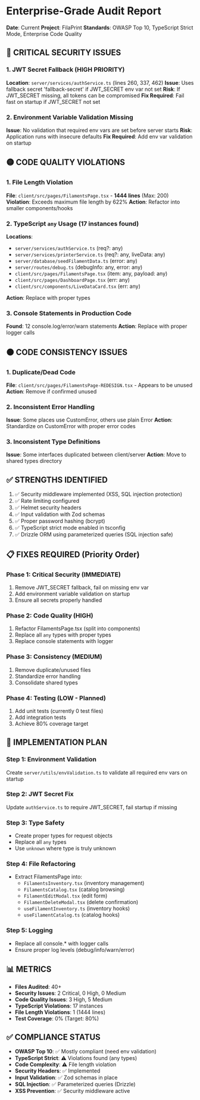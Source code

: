 # Enterprise-Grade Audit Report
**Date**: Current
**Project**: FilaPrint
**Standards**: OWASP Top 10, TypeScript Strict Mode, Enterprise Code Quality

## 🔴 CRITICAL SECURITY ISSUES

### 1. JWT Secret Fallback (HIGH PRIORITY)
**Location**: `server/services/authService.ts` (lines 260, 337, 462)
**Issue**: Uses fallback secret 'fallback-secret' if JWT_SECRET env var not set
**Risk**: If JWT_SECRET missing, all tokens can be compromised
**Fix Required**: Fail fast on startup if JWT_SECRET not set

### 2. Environment Variable Validation Missing
**Issue**: No validation that required env vars are set before server starts
**Risk**: Application runs with insecure defaults
**Fix Required**: Add env var validation on startup

## 🟡 CODE QUALITY VIOLATIONS

### 1. File Length Violation
**File**: `client/src/pages/FilamentsPage.tsx` - **1444 lines** (Max: 200)
**Violation**: Exceeds maximum file length by 622%
**Action**: Refactor into smaller components/hooks

### 2. TypeScript `any` Usage (17 instances found)
**Locations**:
- `server/services/authService.ts` (req?: any)
- `server/services/printerService.ts` (req?: any, liveData: any)
- `server/database/seedFilamentData.ts` (error: any)
- `server/routes/debug.ts` (debugInfo: any, error: any)
- `client/src/pages/FilamentsPage.tsx` (item: any, payload: any)
- `client/src/pages/DashboardPage.tsx` (err: any)
- `client/src/components/LiveDataCard.tsx` (err: any)

**Action**: Replace with proper types

### 3. Console Statements in Production Code
**Found**: 12 console.log/error/warn statements
**Action**: Replace with proper logger calls

## 🟠 CODE CONSISTENCY ISSUES

### 1. Duplicate/Dead Code
**File**: `client/src/pages/FilamentsPage-REDESIGN.tsx` - Appears to be unused
**Action**: Remove if confirmed unused

### 2. Inconsistent Error Handling
**Issue**: Some places use CustomError, others use plain Error
**Action**: Standardize on CustomError with proper error codes

### 3. Inconsistent Type Definitions
**Issue**: Some interfaces duplicated between client/server
**Action**: Move to shared types directory

## ✅ STRENGTHS IDENTIFIED

1. ✅ Security middleware implemented (XSS, SQL injection protection)
2. ✅ Rate limiting configured
3. ✅ Helmet security headers
4. ✅ Input validation with Zod schemas
5. ✅ Proper password hashing (bcrypt)
6. ✅ TypeScript strict mode enabled in tsconfig
7. ✅ Drizzle ORM using parameterized queries (SQL injection safe)

## 📋 FIXES REQUIRED (Priority Order)

### Phase 1: Critical Security (IMMEDIATE)
1. Remove JWT_SECRET fallback, fail on missing env var
2. Add environment variable validation on startup
3. Ensure all secrets properly handled

### Phase 2: Code Quality (HIGH)
1. Refactor FilamentsPage.tsx (split into components)
2. Replace all `any` types with proper types
3. Replace console statements with logger

### Phase 3: Consistency (MEDIUM)
1. Remove duplicate/unused files
2. Standardize error handling
3. Consolidate shared types

### Phase 4: Testing (LOW - Planned)
1. Add unit tests (currently 0 test files)
2. Add integration tests
3. Achieve 80% coverage target

## 🔧 IMPLEMENTATION PLAN

### Step 1: Environment Validation
Create `server/utils/envValidation.ts` to validate all required env vars on startup

### Step 2: JWT Secret Fix
Update `authService.ts` to require JWT_SECRET, fail startup if missing

### Step 3: Type Safety
- Create proper types for request objects
- Replace all `any` types
- Use `unknown` where type is truly unknown

### Step 4: File Refactoring
- Extract FilamentsPage into:
  - `FilamentsInventory.tsx` (inventory management)
  - `FilamentsCatalog.tsx` (catalog browsing)
  - `FilamentEditModal.tsx` (edit form)
  - `FilamentDeleteModal.tsx` (delete confirmation)
  - `useFilamentInventory.ts` (inventory hooks)
  - `useFilamentCatalog.ts` (catalog hooks)

### Step 5: Logging
- Replace all console.* with logger calls
- Ensure proper log levels (debug/info/warn/error)

## 📊 METRICS

- **Files Audited**: 40+
- **Security Issues**: 2 Critical, 0 High, 0 Medium
- **Code Quality Issues**: 3 High, 5 Medium
- **TypeScript Violations**: 17 instances
- **File Length Violations**: 1 (1444 lines)
- **Test Coverage**: 0% (Target: 80%)

## ✅ COMPLIANCE STATUS

- **OWASP Top 10**: ✅ Mostly compliant (need env validation)
- **TypeScript Strict**: ⚠️ Violations found (any types)
- **Code Complexity**: ⚠️ File length violation
- **Security Headers**: ✅ Implemented
- **Input Validation**: ✅ Zod schemas in place
- **SQL Injection**: ✅ Parameterized queries (Drizzle)
- **XSS Prevention**: ✅ Security middleware active

